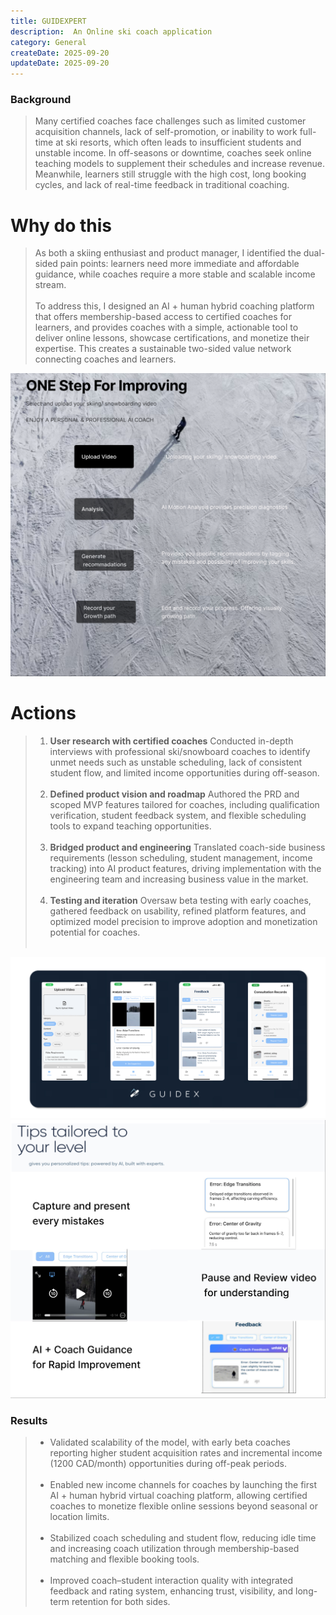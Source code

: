 ```yaml
---
title: GUIDEXPERT
description:  An Online ski coach application 
category: General
createDate: 2025-09-20
updateDate: 2025-09-20
---
```


### **Background**

>Many certified coaches face challenges such as limited customer acquisition channels, lack of self-promotion, or inability to work full-time at ski resorts, which often leads to insufficient students and unstable income. In off-seasons or downtime, coaches seek online teaching models to supplement their schedules and increase revenue. Meanwhile, learners still struggle with the high cost, long booking cycles, and lack of real-time feedback in traditional coaching.

# **Why do this**
>As both a skiing enthusiast and product manager, I identified the dual-sided pain points: learners need more immediate and affordable guidance, while coaches require a more stable and scalable income stream. <br><br>To address this, I designed an AI + human hybrid coaching platform that offers membership-based access to certified coaches for learners, and provides coaches with a simple, actionable tool to deliver online lessons, showcase certifications, and monetize their expertise. This creates a sustainable two-sided value network connecting coaches and learners.



![1331introduction](./1331introduction.png)


# **Actions**
>1. **User research with certified coaches** Conducted in-depth interviews with professional ski/snowboard coaches to identify unmet needs such as unstable scheduling, lack of consistent student flow, and limited income opportunities during off-season.<br><br>
>2. **Defined product vision and roadmap** Authored the PRD and scoped MVP features tailored for coaches, including qualification verification, student feedback system, and flexible scheduling tools to expand teaching opportunities.<br><br>
>3. **Bridged product and engineering** Translated coach-side business requirements (lesson scheduling, student management, income tracking) into AI product features, driving implementation with the engineering team and increasing business value in the market.<br><br>
>4. **Testing and iteration**  Oversaw beta testing with early coaches, gathered feedback on usability, refined platform features, and optimized model precision to improve adoption and monetization potential for coaches.<br><br>

![guidex](./guidex.png)
![1331tips](./1331tips.png)


### **Results**
>- Validated scalability of the model, with early beta coaches reporting higher student acquisition rates and incremental income (1200 CAD/month) opportunities during off-peak periods.<br><br>
>- Enabled new income channels for coaches by launching the first AI + human hybrid virtual coaching platform, allowing certified coaches to monetize flexible online sessions beyond seasonal or location limits.<br><br>
>- Stabilized coach scheduling and student flow, reducing idle time and increasing coach utilization through membership-based matching and flexible booking tools.<br><br>
>- Improved coach–student interaction quality with integrated feedback and rating system, enhancing trust, visibility, and long-term retention for both sides.
